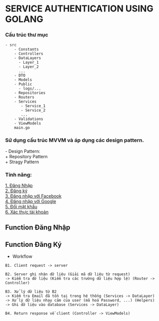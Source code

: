 # SERVICE AUTHENTICATION USING GOLANG

### Cấu trúc thư mục

```
- src
    - Constants
    - Controllers
    - DataLayers
      - Layer_1
      - Layer_2
      ...
    - DTO
    - Models
    - Public 
      - logs/...
    - Repositories
    - Routers
    - Services
       - Service_1
       - Service_2
       ...
    - Validations
    - ViewModels
    main.go
```

### Sử dụng cấu trúc MVVM và áp dụng các design pattern.

<p>
- Design Pattern: <br>
+ Repository Pattern <br>
+ Stragy Pattern 
</p>
 

### Tính năng:
[1. Đăng Nhập](#function-đăng-nhập) <br>
[2. Đăng ký](#function-đăng-ký) <br>
[3. Đăng nhập với Facebook]() <br>
[4. Đăng nhập với Google]() <br> 
[5. Đổi mật khẩu]() <br>
[6. Xác thực tài khoản]() <br>

## Function Đăng Nhập

## Function Đăng Ký
* Workflow
```
B1. Client request -> server

B2. Server ghi nhận dữ liệu (Giải mã dữ liệu từ request) 
-> Kiểm tra dữ liệu (Kiểm tra các trường dữ liệu hợp lệ) (Router -> Controller)

B3. Xử lý dữ liệu từ B2 
-> Kiểm tra Email đã tồn tại trong hệ thống (Services -> DataLayer)
-> Xử lý dữ liệu nhạy cảm của user (mã hoá Password, ...) (Helpers)
-> Ghi dữ liệu vào database (Services -> DataLayer)

B4. Return response về client (Controller -> ViewModels)
```
